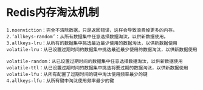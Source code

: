 # Redis内存淘汰机制

    1.noenviction：完全不清除数据，只是返回错误，这样会导致浪费掉更多的内存。
    2.‘allkeys-random’：从所有数据集中任意选择数据淘汰，以供新数据使用。
    3.allkeys-lru：从所有的数据集中挑选最近最少使用的数据淘汰，以供新数据使用
    volatile-lru：从已设置过期时间的数据集中挑选最近最少使用的数据淘汰，以供新数据使用
    
    volatile-random：从已设置过期时间的数据集中任意选择数据淘汰，以供新数据使用
    volatile-ttl：从已设置过期时间的数据集中挑选将要过期的数据淘汰，以供新数据使用
    volatile-lfu：从所有配置了过期时间的键中淘汰使用频率最少的键
    4.allkeys-lfu：从所有键中淘汰使用频率最少的键
